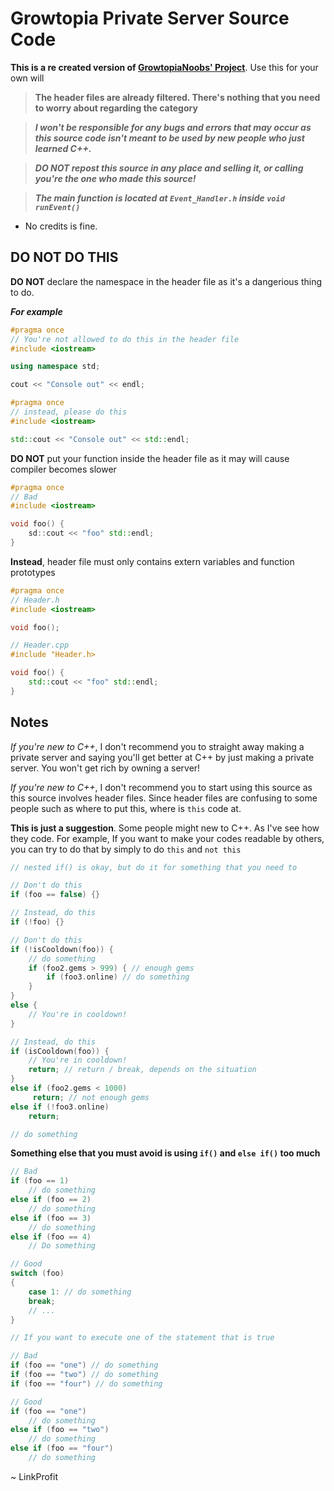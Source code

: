 # Growtopia Private Server Source Code
**This is a re created version of [GrowtopiaNoobs' Project](https://github.com/LucarioGamer/GrowtopiaServer)**. Use this for your own will

> **The header files are already filtered. There's nothing that you need to worry about regarding the category**

> ***I won't be responsible for any bugs and errors that may occur as this source code isn't meant to be used by new people who just learned C++.***

> ***DO NOT repost this source in any place and selling it, or calling you're the one who made this source!***

> ***The main function is located at `Event_Handler.h` inside `void runEvent()`***

- No credits is fine.
## DO NOT DO THIS
**DO NOT** declare the namespace in the header file as it's a dangerious thing to do.

***For example***
```c++
#pragma once
// You're not allowed to do this in the header file
#include <iostream>

using namespace std;

cout << "Console out" << endl;
```

```c++
#pragma once
// instead, please do this
#include <iostream>

std::cout << "Console out" << std::endl;
```

**DO NOT** put your function inside the header file as it may will 
cause compiler becomes slower

```c++
#pragma once
// Bad
#include <iostream>

void foo() {
    sd::cout << "foo" std::endl;
}
```

**Instead**, header file must only contains extern variables and function prototypes

```c++
#pragma once
// Header.h
#include <iostream>

void foo();

// Header.cpp
#include "Header.h>

void foo() {
    std::cout << "foo" std::endl;
}
```
## Notes
*If you're new to C++*, I don't recommend you to straight away making a private server
and saying you'll get better at C++ by just making a private server. You won't get rich by owning a server!

*If you're new to C++*, I don't recommend you to start using this source as this source involves header files. 
Since header files are confusing to some people such as where to put this, where is `this` code at.

**This is just a suggestion**. Some people might new to C++. As I've see how they code. For example,
If you want to make your codes readable by others, you can try to do that by simply to do `this` and `not this`

```c++
// nested if() is okay, but do it for something that you need to

// Don't do this
if (foo == false) {}

// Instead, do this
if (!foo) {}

// Don't do this
if (!isCooldown(foo)) {
    // do something
    if (foo2.gems > 999) { // enough gems
        if (foo3.online) // do something
    }
}
else {
    // You're in cooldown!
}

// Instead, do this
if (isCooldown(foo)) {
    // You're in cooldown!
    return; // return / break, depends on the situation
}
else if (foo2.gems < 1000)
     return; // not enough gems
else if (!foo3.online) 
    return;

// do something
```

**Something else that you must avoid is using `if()` and `else if()`
too much**

```c++
// Bad
if (foo == 1) 
    // do something
else if (foo == 2)
    // do something
else if (foo == 3)
    // do something
else if (foo == 4) 
    // Do something

// Good
switch (foo)
{
    case 1: // do something
    break;
    // ...
}

// If you want to execute one of the statement that is true

// Bad
if (foo == "one") // do something
if (foo == "two") // do something
if (foo == "four") // do something

// Good
if (foo == "one") 
    // do something
else if (foo == "two") 
    // do something
else if (foo == "four") 
    // do something
```

~ LinkProfit
